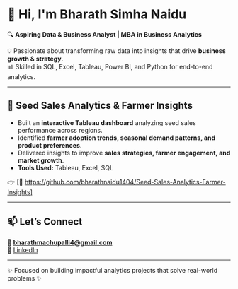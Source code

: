# 👋 Hi, I'm Bharath Simha Naidu  

🔍 **Aspiring Data & Business Analyst | MBA in Business Analytics**  

💡 Passionate about transforming raw data into insights that drive **business growth & strategy**.  
📊 Skilled in SQL, Excel, Tableau, Power BI, and Python for end-to-end analytics.  

---

## 🌱 Seed Sales Analytics & Farmer Insights   

- Built an **interactive Tableau dashboard** analyzing seed sales performance across regions.  
- Identified **farmer adoption trends, seasonal demand patterns, and product preferences**.  
- Delivered insights to improve **sales strategies, farmer engagement, and market growth**.  
- **Tools Used:** Tableau, Excel, SQL  

👉 [🔗 https://github.com/bharathnaidu1404/Seed-Sales-Analytics-Farmer-Insights] 

---

## 📫 Let’s Connect  
📧 **bharathmachupalli4@gmail.com**  
💼 [LinkedIn](https://www.linkedin.com/in/bharath-machupalli-aab146198)  

---
✨ Focused on building impactful analytics projects that solve real-world problems ✨


<!--
**bharathnaidu1404/bharathnaidu1404** is a ✨ _special_ ✨ repository because its `README.md` (this file) appears on your GitHub profile.

Here are some ideas to get you started:

- 🔭 I’m currently working on ...
- 🌱 I’m currently learning ...
- 👯 I’m looking to collaborate on ...
- 🤔 I’m looking for help with ...
- 💬 Ask me about ...
- 📫 How to reach me: ...
- 😄 Pronouns: ...
- ⚡ Fun fact: ...
-->
